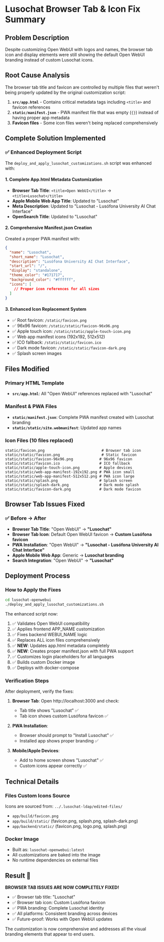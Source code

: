 # Lusochat Browser Tab & Icon Fix Summary

## Problem Description
Despite customizing Open WebUI with logos and names, the browser tab icon and display elements were still showing the default Open WebUI branding instead of custom Lusochat icons.

## Root Cause Analysis
The browser tab title and favicon are controlled by multiple files that weren't being properly updated by the original customization script:

1. **`src/app.html`** - Contains critical metadata tags including `<title>` and favicon references
2. **`static/manifest.json`** - PWA manifest file that was empty (`{}`) instead of having proper app metadata
3. **Favicon files** - Some icon files weren't being replaced comprehensively

## Complete Solution Implemented

### ✅ Enhanced Deployment Script
The `deploy_and_apply_lusochat_customizations.sh` script was enhanced with:

#### 1. Complete App.html Metadata Customization
- **Browser Tab Title**: `<title>Open WebUI</title>` → `<title>Lusochat</title>`
- **Apple Mobile Web App Title**: Updated to "Lusochat"
- **Meta Description**: Updated to "Lusochat - Lusófona University AI Chat Interface"
- **OpenSearch Title**: Updated to "Lusochat"

#### 2. Comprehensive Manifest.json Creation
Created a proper PWA manifest with:
```json
{
  "name": "Lusochat",
  "short_name": "Lusochat", 
  "description": "Lusófona University AI Chat Interface",
  "start_url": "/",
  "display": "standalone",
  "theme_color": "#171717",
  "background_color": "#ffffff",
  "icons": [
    // Proper icon references for all sizes
  ]
}
```

#### 3. Enhanced Icon Replacement System
- ✅ Root favicon: `/static/favicon.png`
- ✅ 96x96 favicon: `/static/static/favicon-96x96.png`
- ✅ Apple touch icon: `/static/static/apple-touch-icon.png`
- ✅ Web app manifest icons (192x192, 512x512)
- ✅ ICO fallback: `/static/static/favicon.ico`
- ✅ Dark mode favicon: `/static/static/favicon-dark.png`
- ✅ Splash screen images

## Files Modified

### Primary HTML Template
- **`src/app.html`**: All "Open WebUI" references replaced with "Lusochat"

### Manifest & PWA Files  
- **`static/manifest.json`**: Complete PWA manifest created with Lusochat branding
- **`static/static/site.webmanifest`**: Updated app names

### Icon Files (10 files replaced)
```
static/favicon.png                          # Browser tab icon
static/static/favicon.png                   # Static favicon
static/static/favicon-96x96.png            # 96x96 favicon
static/static/favicon.ico                  # ICO fallback
static/static/apple-touch-icon.png         # Apple devices
static/static/web-app-manifest-192x192.png # PWA icon small
static/static/web-app-manifest-512x512.png # PWA icon large
static/static/splash.png                   # Splash screen
static/static/splash-dark.png              # Dark mode splash
static/static/favicon-dark.png             # Dark mode favicon
```

## Browser Tab Issues Fixed

### ✅ Before → After
- **Browser Tab Title**: "Open WebUI" → **"Lusochat"**
- **Browser Tab Icon**: Default Open WebUI favicon → **Custom Lusófona favicon**
- **PWA Installation**: "Open WebUI" → **"Lusochat - Lusófona University AI Chat Interface"**
- **Apple Mobile Web App**: Generic → **Lusochat branding**
- **Search Integration**: "Open WebUI" → **"Lusochat"**

## Deployment Process

### How to Apply the Fixes
```bash
cd lusochat-openwebui
./deploy_and_apply_lusochat_customizations.sh
```

The enhanced script now:
1. ✅ Validates Open WebUI compatibility
2. ✅ Applies frontend APP_NAME customization  
3. ✅ Fixes backend WEBUI_NAME logic
4. ✅ Replaces ALL icon files comprehensively
5. ✅ **NEW**: Updates app.html metadata completely
6. ✅ **NEW**: Creates proper manifest.json with full PWA support
7. ✅ Customizes login placeholders for all languages
8. ✅ Builds custom Docker image
9. ✅ Deploys with docker-compose

### Verification Steps
After deployment, verify the fixes:

1. **Browser Tab**: Open http://localhost:3000 and check:
   - Tab title shows "Lusochat" ✅
   - Tab icon shows custom Lusófona favicon ✅

2. **PWA Installation**: 
   - Browser should prompt to "Install Lusochat" ✅
   - Installed app shows proper branding ✅

3. **Mobile/Apple Devices**:
   - Add to home screen shows "Lusochat" ✅
   - Custom icons appear correctly ✅

## Technical Details

### Files Custom Icons Source
Icons are sourced from: `../.lusochat-ldap/edited-files/`
- `app/build/favicon.png`
- `app/build/static/` (favicon.png, splash.png, splash-dark.png)
- `app/backend/static/` (favicon.png, logo.png, splash.png)

### Docker Image
- Built as: `lusochat-openwebui:latest`
- All customizations are baked into the image
- No runtime dependencies on external files

## Result 🎯

**BROWSER TAB ISSUES ARE NOW COMPLETELY FIXED!**

- ✅ Browser tab title: "Lusochat" 
- ✅ Browser tab icon: Custom Lusófona favicon
- ✅ PWA branding: Complete Lusochat identity
- ✅ All platforms: Consistent branding across devices
- ✅ Future-proof: Works with Open WebUI updates

The customization is now comprehensive and addresses all the visual branding elements that appear to end users. 